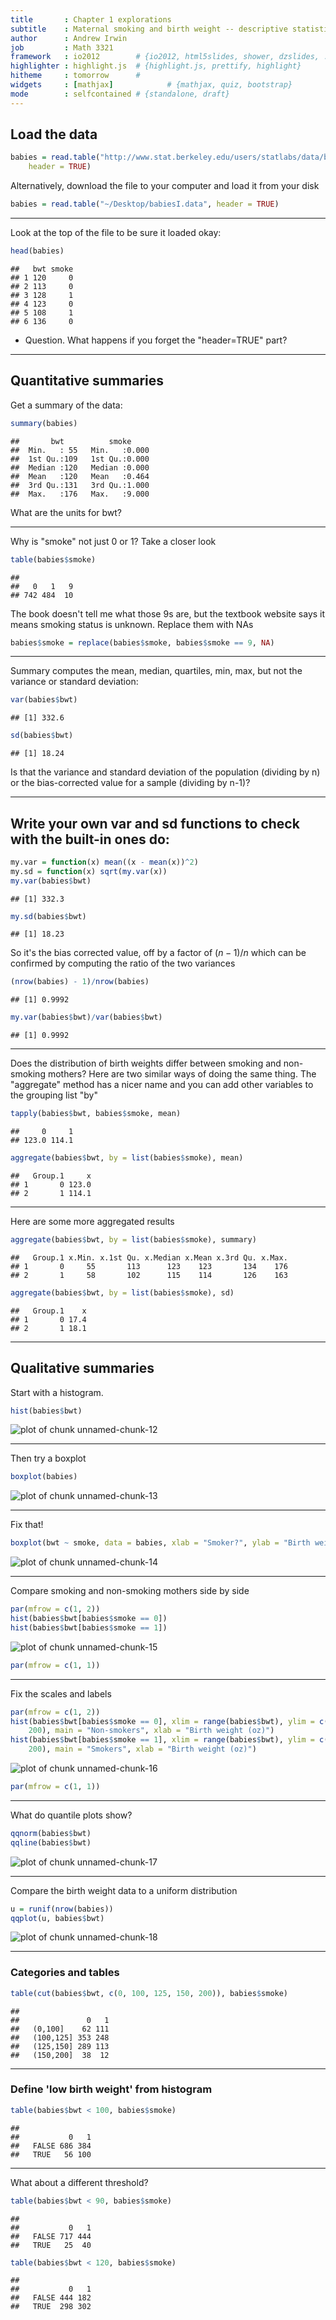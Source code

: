 ```yaml
---
title       : Chapter 1 explorations
subtitle    : Maternal smoking and birth weight -- descriptive statistics
author      : Andrew Irwin
job         : Math 3321
framework   : io2012        # {io2012, html5slides, shower, dzslides, ...}
highlighter : highlight.js  # {highlight.js, prettify, highlight}
hitheme     : tomorrow      # 
widgets     : [mathjax]            # {mathjax, quiz, bootstrap}
mode        : selfcontained # {standalone, draft}
---
```


## Load the data



```r
babies = read.table("http://www.stat.berkeley.edu/users/statlabs/data/babiesI.data", 
    header = TRUE)
```




Alternatively, download the file to your computer and load it from your disk


```r
babies = read.table("~/Desktop/babiesI.data", header = TRUE)
```




---
Look at the top of the file to be sure it loaded okay:


```r
head(babies)
```

```
##   bwt smoke
## 1 120     0
## 2 113     0
## 3 128     1
## 4 123     0
## 5 108     1
## 6 136     0
```




* Question. What happens if you forget the "header=TRUE" part?

----
## Quantitative summaries

Get a summary of the data:


```r
summary(babies)
```

```
##       bwt          smoke      
##  Min.   : 55   Min.   :0.000  
##  1st Qu.:109   1st Qu.:0.000  
##  Median :120   Median :0.000  
##  Mean   :120   Mean   :0.464  
##  3rd Qu.:131   3rd Qu.:1.000  
##  Max.   :176   Max.   :9.000  
```



What are the units for bwt?

---
Why is "smoke" not just 0 or 1? Take a closer look


```r
table(babies$smoke)
```

```
## 
##   0   1   9 
## 742 484  10 
```




The book doesn't tell me what those 9s are, but the textbook website says it means smoking status is unknown. Replace them with NAs


```r
babies$smoke = replace(babies$smoke, babies$smoke == 9, NA)
```




---
Summary computes the mean, median, quartiles, min, max, but not the variance or standard deviation:


```r
var(babies$bwt)
```

```
## [1] 332.6
```

```r
sd(babies$bwt)
```

```
## [1] 18.24
```




Is that the variance and standard deviation of the population (dividing by n) or the bias-corrected value for a sample (dividing by n-1)? 

---
## Write your own var and sd functions to check with the built-in ones do:


```r
my.var = function(x) mean((x - mean(x))^2)
my.sd = function(x) sqrt(my.var(x))
my.var(babies$bwt)
```

```
## [1] 332.3
```

```r
my.sd(babies$bwt)
```

```
## [1] 18.23
```



So it's the bias corrected value, off by a factor of $(n-1)/n$ which can be confirmed by computing the ratio of the two variances


```r
(nrow(babies) - 1)/nrow(babies)
```

```
## [1] 0.9992
```

```r
my.var(babies$bwt)/var(babies$bwt)
```

```
## [1] 0.9992
```




---
Does the distribution of birth weights differ between smoking and non-smoking mothers? Here are two similar ways of doing the same thing. The "aggregate" method has a nicer name and you can add other variables to the grouping list "by"



```r
tapply(babies$bwt, babies$smoke, mean)
```

```
##     0     1 
## 123.0 114.1 
```

```r
aggregate(babies$bwt, by = list(babies$smoke), mean)
```

```
##   Group.1     x
## 1       0 123.0
## 2       1 114.1
```




---
Here are some more aggregated results


```r
aggregate(babies$bwt, by = list(babies$smoke), summary)
```

```
##   Group.1 x.Min. x.1st Qu. x.Median x.Mean x.3rd Qu. x.Max.
## 1       0     55       113      123    123       134    176
## 2       1     58       102      115    114       126    163
```

```r
aggregate(babies$bwt, by = list(babies$smoke), sd)
```

```
##   Group.1    x
## 1       0 17.4
## 2       1 18.1
```




---
## Qualitative summaries

Start with a histogram.


```r
hist(babies$bwt)
```

![plot of chunk unnamed-chunk-12](figure/unnamed-chunk-12.png) 


---
Then try a boxplot


```r
boxplot(babies)
```

![plot of chunk unnamed-chunk-13](figure/unnamed-chunk-13.png) 


---
Fix that!


```r
boxplot(bwt ~ smoke, data = babies, xlab = "Smoker?", ylab = "Birth weight (oz)")
```

![plot of chunk unnamed-chunk-14](figure/unnamed-chunk-14.png) 


---
Compare smoking and non-smoking mothers side by side


```r
par(mfrow = c(1, 2))
hist(babies$bwt[babies$smoke == 0])
hist(babies$bwt[babies$smoke == 1])
```

![plot of chunk unnamed-chunk-15](figure/unnamed-chunk-15.png) 

```r
par(mfrow = c(1, 1))
```




---
Fix the scales and labels


```r
par(mfrow = c(1, 2))
hist(babies$bwt[babies$smoke == 0], xlim = range(babies$bwt), ylim = c(0, 
    200), main = "Non-smokers", xlab = "Birth weight (oz)")
hist(babies$bwt[babies$smoke == 1], xlim = range(babies$bwt), ylim = c(0, 
    200), main = "Smokers", xlab = "Birth weight (oz)")
```

![plot of chunk unnamed-chunk-16](figure/unnamed-chunk-16.png) 

```r
par(mfrow = c(1, 1))
```




---
What do quantile plots show?


```r
qqnorm(babies$bwt)
qqline(babies$bwt)
```

![plot of chunk unnamed-chunk-17](figure/unnamed-chunk-17.png) 


---
Compare the birth weight data to a uniform distribution


```r
u = runif(nrow(babies))
qqplot(u, babies$bwt)
```

![plot of chunk unnamed-chunk-18](figure/unnamed-chunk-18.png) 


---
### Categories and tables



```r
table(cut(babies$bwt, c(0, 100, 125, 150, 200)), babies$smoke)
```

```
##            
##               0   1
##   (0,100]    62 111
##   (100,125] 353 248
##   (125,150] 289 113
##   (150,200]  38  12
```




---
### Define 'low birth weight' from histogram


```r
table(babies$bwt < 100, babies$smoke)
```

```
##        
##           0   1
##   FALSE 686 384
##   TRUE   56 100
```




---
What about a different threshold?


```r
table(babies$bwt < 90, babies$smoke)
```

```
##        
##           0   1
##   FALSE 717 444
##   TRUE   25  40
```

```r
table(babies$bwt < 120, babies$smoke)
```

```
##        
##           0   1
##   FALSE 444 182
##   TRUE  298 302
```





